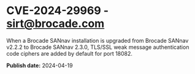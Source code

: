 # CVE-2024-29969 - sirt@brocade.com

When a Brocade SANnav installation is upgraded from Brocade SANnav v2.2.2 to Brocade SANnav 2.3.0, TLS/SSL weak message authentication code ciphers are added by default for port 18082. 



**Publish date:** 2024-04-19
